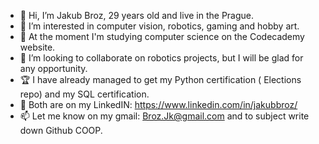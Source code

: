 - 👋 Hi, I’m Jakub Broz, 29 years old and  live in the Prague. 
- 👀 I’m interested in computer vision, robotics, gaming and hobby art. 
- 📖 At the moment I'm studying computer science on the Codecademy website. 
- 💞️ I’m looking to collaborate on robotics projects, but I will be glad for any opportunity.
- 🏆 I have already managed to get my Python certification ( Elections repo) and my SQL certification.
- 🔗 Both are on my LinkedIN: https://www.linkedin.com/in/jakubbroz/ 
- 📫 Let me know on my gmail: Broz.Jk@gmail.com and to subject write down Github COOP.
